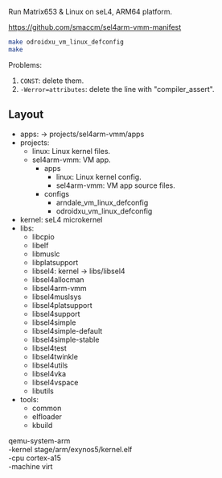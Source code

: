Run Matrix653 & Linux on seL4, ARM64 platform.
  
https://github.com/smaccm/sel4arm-vmm-manifest

```sh
make odroidxu_vm_linux_defconfig
make
```

Problems:

1. `CONST`: delete them.
2. `-Werror=attributes`: delete the line with "compiler_assert".

## Layout

- apps: -> projects/sel4arm-vmm/apps
- projects:
    - linux: Linux kernel files.
    - sel4arm-vmm: VM app.
        - apps
            - linux: Linux kernel config.
            - sel4arm-vmm: VM app source files.
        - configs
            - arndale_vm_linux_defconfig
            - odroidxu_vm_linux_defconfig
- kernel: seL4 microkernel
- libs:
    - libcpio
    - libelf
    - libmuslc
    - libplatsupport
    - libsel4: kernel -> libs/libsel4
    - libsel4allocman
    - libsel4arm-vmm
    - libsel4muslsys
    - libsel4platsupport
    - libsel4support
    - libsel4simple
    - libsel4simple-default
    - libsel4simple-stable
    - libsel4test
    - libsel4twinkle
    - libsel4utils
    - libsel4vka
    - libsel4vspace
    - libutils
- tools:
    - common
    - elfloader
    - kbuild

qemu-system-arm \
    -kernel stage/arm/exynos5/kernel.elf \
    -cpu cortex-a15 \
    -machine virt 

